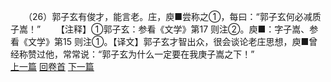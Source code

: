 　　（26）郭子玄有俊才，能言老。庄，庾■尝称之①，每曰：“郭子玄何必减质子嵩！”
　　【注释】①郭子玄：参看《文学》第17 则注②。庾■：字子嵩、参看《文学》第15 则注①。【译文】郭子玄才智出众，很会谈论老庄思想，庾■曾经称赞过他，常常说：“郭子玄为什么一定要在我庚子嵩之下！”
<br>[上一篇](08_025) [回卷首](08_000) [下一篇](08_027)
